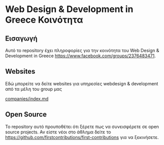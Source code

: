 # Web Design & Development in Greece Κοινότητα

## Εισαγωγή

Αυτό το repository έχει πληροφορίες για την κοινότητα του Web Design & Development in Greece https://www.facebook.com/groups/2376483471.

## Websites

Εδώ μπορείτε να δείτε websites για υπηρεσίες webdesign & development από τα μέλη του group μας

[companies/index.md](companies/index.md)

## Open Source

Το repository αυτό προυποθέτει ότι ξέρετε πως να συνεισφέρετε σε open source projects.
Αν είστε νέοι στο άθλημα δείτε το https://github.com/firstcontributions/first-contributions για να ξεκινήσετε.
